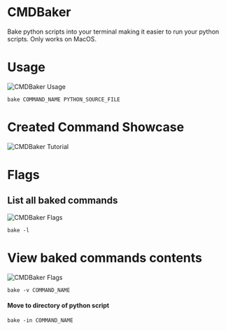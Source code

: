# CMDBaker
Bake python scripts into your terminal making it easier to run your python scripts.
Only works on MacOS.


# Usage
![CMDBaker Usage](https://imgur.com/fck4GiU.gif)

`bake COMMAND_NAME PYTHON_SOURCE_FILE`

# Created Command Showcase
![CMDBaker Tutorial](https://imgur.com/T57lKb8.gif)

# Flags
## List all baked commands
![CMDBaker Flags](https://imgur.com/B5xG78j.gif)

`bake -l`

# View baked commands contents

![CMDBaker Flags](https://imgur.com/mvNlXKu.gif)

`bake -v COMMAND_NAME`

#### Move to directory of python script
`bake -in COMMAND_NAME`
